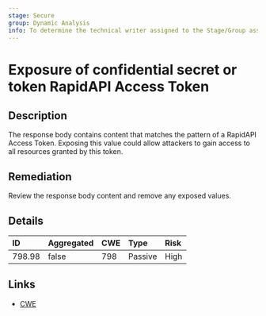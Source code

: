 ```yaml
---
stage: Secure
group: Dynamic Analysis
info: To determine the technical writer assigned to the Stage/Group associated with this page, see https://handbook.gitlab.com/handbook/product/ux/technical-writing/#assignments
---
```


# Exposure of confidential secret or token RapidAPI Access Token

## Description

The response body contains content that matches the pattern of a RapidAPI Access Token.
Exposing this value could allow attackers to gain access to all resources granted by this token.

## Remediation

Review the response body content and remove any exposed values.

## Details

| ID | Aggregated | CWE | Type | Risk |
|:---|:--------|:--------|:--------|:--------|
| 798.98 | false | 798 | Passive | High |

## Links

- [CWE](https://cwe.mitre.org/data/definitions/798.html)
